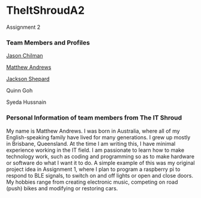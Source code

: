 # TheItShroudA2
Assignment 2
<h3>Team Members and Profiles</h3>
<a href="https://jchilman74.github.io/Assignment-1/">Jason Chilman</a>

<a href="https://mattchu90.github.io/Matthew-Andrews-Assignment-One/">Matthew Andrews</a>

<a href="https://sheperoni.github.io/Assessment1/">Jackson Shepard</a>

Quinn Goh  

Syeda Hussnain 

<h3>Personal Information of team members from The IT Shroud</h3>

My name is Matthew Andrews. I was born in Australia, where all of my English-speaking family have lived for many generations. I grew up mostly in Brisbane, Queensland. At the time I am writing this, I have minimal experience working in the IT field. I am passionate to learn how to make technology work, such as coding and programming so as to make hardware or software do what I want it to do. A simple example of this was my original project idea in Assignment 1, where I plan to program a raspberry pi to respond to BLE signals, to switch on and off lights or open and close doors. My hobbies range from creating electronic music, competing on road (push) bikes and modifying or restoring cars.
